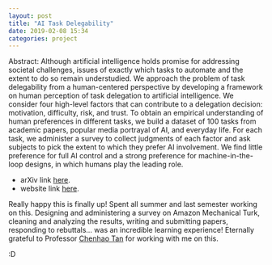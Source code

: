 ```yaml
---
layout: post
title: "AI Task Delegability"
date: 2019-02-08 15:34
categories: project
---
```

Abstract: Although artificial intelligence holds promise for addressing societal challenges, issues of exactly which tasks to automate and the extent to do so remain understudied. We approach the problem of task delegability from a human-centered perspective by developing a framework on human perception of task delegation to artificial intelligence. We consider four high-level factors that can contribute to a delegation decision: motivation, difficulty, risk, and trust. To obtain an empirical understanding of human preferences in different tasks, we build a dataset of 100 tasks from academic papers, popular media portrayal of AI, and everyday life. For each task, we administer a survey to collect judgments of each factor and ask subjects to pick the extent to which they prefer AI involvement. We find little preference for full AI control and a strong preference for machine-in-the-loop designs, in which humans play the leading role. 

 - arXiv link [here](https://arxiv.org/abs/1902.03245).
 - website link [here](https://delegability.github.io).

Really happy this is finally up! Spent all summer and last semester working on this. Designing and administering a survey on Amazon Mechanical Turk, cleaning and analyzing the results, writing and submitting papers, responding to rebuttals... was an incredible learning experience! Eternally grateful to Professor [Chenhao Tan](https://chenhaot.com/) for working with me on this.

:D

